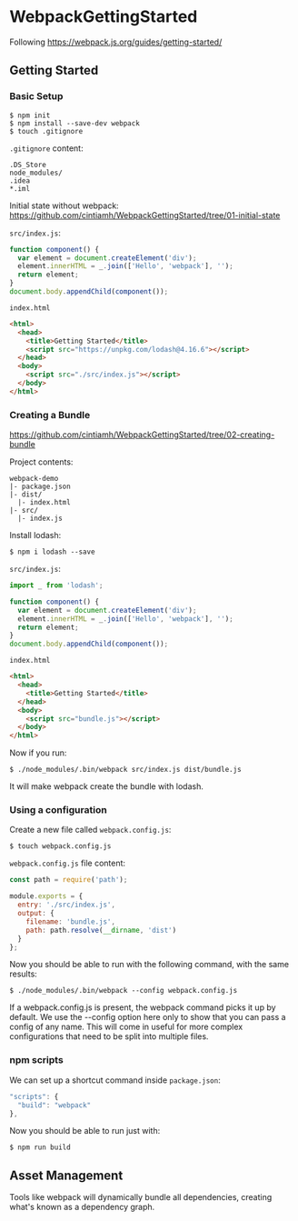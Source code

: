 # WebpackGettingStarted

Following https://webpack.js.org/guides/getting-started/

## Getting Started

### Basic Setup

```
$ npm init
$ npm install --save-dev webpack
$ touch .gitignore
```

`.gitignore` content:
```
.DS_Store
node_modules/
.idea
*.iml
```

Initial state without webpack:
https://github.com/cintiamh/WebpackGettingStarted/tree/01-initial-state

`src/index.js`:
```javascript
function component() {
  var element = document.createElement('div');
  element.innerHTML = _.join(['Hello', 'webpack'], '');
  return element;
}
document.body.appendChild(component());
```

`index.html`
```html
<html>
  <head>
    <title>Getting Started</title>
    <script src="https://unpkg.com/lodash@4.16.6"></script>
  </head>
  <body>
    <script src="./src/index.js"></script>
  </body>
</html>
```

### Creating a Bundle

https://github.com/cintiamh/WebpackGettingStarted/tree/02-creating-bundle

Project contents:
```
webpack-demo
|- package.json
|- dist/
  |- index.html
|- src/
  |- index.js
```

Install lodash:
```
$ npm i lodash --save
```

`src/index.js`:
```javascript
import _ from 'lodash';

function component() {
  var element = document.createElement('div');
  element.innerHTML = _.join(['Hello', 'webpack'], '');
  return element;
}
document.body.appendChild(component());
```

`index.html`
```html
<html>
  <head>
    <title>Getting Started</title>
  </head>
  <body>
    <script src="bundle.js"></script>
  </body>
</html>
```

Now if you run:
```
$ ./node_modules/.bin/webpack src/index.js dist/bundle.js
```

It will make webpack create the bundle with lodash.

### Using a configuration

Create a new file called `webpack.config.js`:
```
$ touch webpack.config.js
```

`webpack.config.js` file content:
```javascript
const path = require('path');

module.exports = {
  entry: './src/index.js',
  output: {
    filename: 'bundle.js',
    path: path.resolve(__dirname, 'dist')
  }
};
```

Now you should be able to run with the following command, with the same results:
```
$ ./node_modules/.bin/webpack --config webpack.config.js
```

If a webpack.config.js is present, the webpack command picks it up by default. We use the --config option here only to show that you can pass a config of any name. This will come in useful for more complex configurations that need to be split into multiple files.

### npm scripts

We can set up a shortcut command inside `package.json`:
```javascript
"scripts": {
  "build": "webpack"
},
```

Now you should be able to run just with:
```
$ npm run build
```

## Asset Management

Tools like webpack will dynamically bundle all dependencies, creating what's known as a dependency graph.
